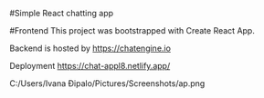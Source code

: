 #Simple React chatting app

#Frontend This project was bootstrapped with Create React App.

Backend is hosted by https://chatengine.io​

Deployment
https://chat-appl8.netlify.app/

C:/Users/Ivana Đipalo/Pictures/Screenshots/ap.png
